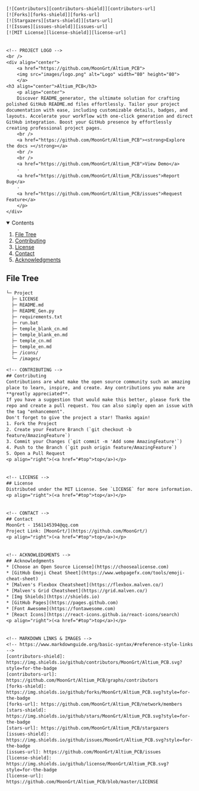 <div id="top"></div>

    [![Contributors][contributors-shield]][contributors-url]
    [![Forks][forks-shield]][forks-url]
    [![Stargazers][stars-shield]][stars-url]
    [![Issues][issues-shield]][issues-url]
    [![MIT License][license-shield]][license-url]


    <!-- PROJECT LOGO -->
    <br />
    <div align="center">
        <a href="https://github.com/MoonGrt/Altium_PCB">
        <img src="images/logo.png" alt="Logo" width="80" height="80">
        </a>
    <h3 align="center">Altium_PCB</h3>
        <p align="center">
        Discover README_generator, the ultimate solution for crafting polished GitHub README.md files effortlessly. Tailor your project documentation with ease, including customizable details, badges, and layouts. Accelerate your workflow with one-click generation and direct GitHub integration. Boost your GitHub presence by effortlessly creating professional project pages.
        <br />
        <a href="https://github.com/MoonGrt/Altium_PCB"><strong>Explore the docs »</strong></a>
        <br />
        <br />
        <a href="https://github.com/MoonGrt/Altium_PCB">View Demo</a>
        ·
        <a href="https://github.com/MoonGrt/Altium_PCB/issues">Report Bug</a>
        ·
        <a href="https://github.com/MoonGrt/Altium_PCB/issues">Request Feature</a>
        </p>
    </div>

    
<!-- CONTENTS -->
<details open>
  <summary>Contents</summary>
  <ol>
    <li><a href="#file-tree">File Tree</a></li>
    <li><a href="#contributing">Contributing</a></li>
    <li><a href="#license">License</a></li>
    <li><a href="#contact">Contact</a></li>
    <li><a href="#acknowledgments">Acknowledgments</a></li>
  </ol>
</details>

<!-- FILE TREE -->
## File Tree

```
└─ Project
  ├─ LICENSE
  ├─ README.md
  ├─ README_Gen.py
  ├─ requirements.txt
  ├─ run.bat
  ├─ temple_blank_cn.md
  ├─ temple_blank_en.md
  ├─ temple_cn.md
  ├─ temple_en.md
  ├─ /icons/
  └─ /images/

```
    <!-- CONTRIBUTING -->
    ## Contributing
    Contributions are what make the open source community such an amazing place to learn, inspire, and create. Any contributions you make are **greatly appreciated**.
    If you have a suggestion that would make this better, please fork the repo and create a pull request. You can also simply open an issue with the tag "enhancement".
    Don't forget to give the project a star! Thanks again!
    1. Fork the Project
    2. Create your Feature Branch (`git checkout -b feature/AmazingFeature`)
    3. Commit your Changes (`git commit -m 'Add some AmazingFeature'`)
    4. Push to the Branch (`git push origin feature/AmazingFeature`)
    5. Open a Pull Request
    <p align="right">(<a href="#top">top</a>)</p>

    
    <!-- LICENSE -->
    ## License
    Distributed under the MIT License. See `LICENSE` for more information.
    <p align="right">(<a href="#top">top</a>)</p>

    
    <!-- CONTACT -->
    ## Contact
    MoonGrt - 1561145394@qq.com
    Project Link: [MoonGrt/](https://github.com/MoonGrt/)
    <p align="right">(<a href="#top">top</a>)</p>

    
    <!-- ACKNOWLEDGMENTS -->
    ## Acknowledgments
    * [Choose an Open Source License](https://choosealicense.com)
    * [GitHub Emoji Cheat Sheet](https://www.webpagefx.com/tools/emoji-cheat-sheet)
    * [Malven's Flexbox Cheatsheet](https://flexbox.malven.co/)
    * [Malven's Grid Cheatsheet](https://grid.malven.co/)
    * [Img Shields](https://shields.io)
    * [GitHub Pages](https://pages.github.com)
    * [Font Awesome](https://fontawesome.com)
    * [React Icons](https://react-icons.github.io/react-icons/search)
    <p align="right">(<a href="#top">top</a>)</p>

    
    <!-- MARKDOWN LINKS & IMAGES -->
    <!-- https://www.markdownguide.org/basic-syntax/#reference-style-links -->
    [contributors-shield]: https://img.shields.io/github/contributors/MoonGrt/Altium_PCB.svg?style=for-the-badge
    [contributors-url]: https://github.com/MoonGrt/Altium_PCB/graphs/contributors
    [forks-shield]: https://img.shields.io/github/forks/MoonGrt/Altium_PCB.svg?style=for-the-badge
    [forks-url]: https://github.com/MoonGrt/Altium_PCB/network/members
    [stars-shield]: https://img.shields.io/github/stars/MoonGrt/Altium_PCB.svg?style=for-the-badge
    [stars-url]: https://github.com/MoonGrt/Altium_PCB/stargazers
    [issues-shield]: https://img.shields.io/github/issues/MoonGrt/Altium_PCB.svg?style=for-the-badge
    [issues-url]: https://github.com/MoonGrt/Altium_PCB/issues
    [license-shield]: https://img.shields.io/github/license/MoonGrt/Altium_PCB.svg?style=for-the-badge
    [license-url]: https://github.com/MoonGrt/Altium_PCB/blob/master/LICENSE

    